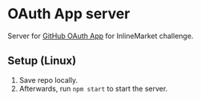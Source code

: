 # OAuth App server
Server for [GitHub OAuth App](https://github.com/redockirtap/im-task) for InlineMarket challenge.

## Setup (Linux)
1. Save repo locally.
2. Afterwards, run `npm start` to start the server.

